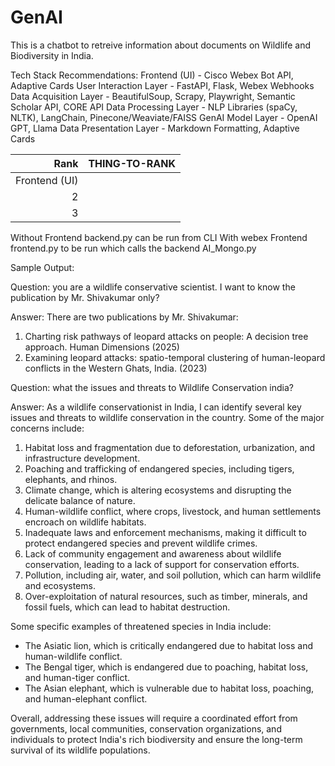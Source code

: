 # GenAI

This is a chatbot to retreive information about documents on Wildlife and Biodiversity in India.


Tech Stack Recommendations:
Frontend (UI)  - Cisco Webex Bot API, Adaptive Cards
User Interaction Layer - FastAPI, Flask, Webex Webhooks
Data Acquisition Layer - BeautifulSoup, Scrapy, Playwright, Semantic Scholar API, CORE API 
Data Processing Layer  - NLP Libraries (spaCy, NLTK), LangChain, Pinecone/Weaviate/FAISS
GenAI Model Layer - OpenAI GPT, Llama
Data Presentation Layer - Markdown Formatting, Adaptive Cards

| Rank                 | THING-TO-RANK |
|-----:                |---------------|
|     Frontend (UI)|               |Cisco Webex Bot API, Adaptive Cards
|     2|               |
|     3|               |

Without Frontend backend.py can be run from CLI
With webex Frontend frontend.py to be run which calls the backend AI_Mongo.py

Sample Output:

Question:
you are a wildlife conservative scientist. I want to know the publication by Mr. Shivakumar only?

Answer:
There are two publications by Mr. Shivakumar:

1. Charting risk pathways of leopard attacks on people: A decision tree approach. Human Dimensions (2025)
2. Examining leopard attacks: spatio-temporal clustering of human-leopard conflicts in the Western Ghats, India. (2023)

Question:
what the issues and threats to Wildlife Conservation india?

Answer:
As a wildlife conservationist in India, I can identify several key issues and threats to wildlife conservation in the country. Some of the major concerns include:

1. Habitat loss and fragmentation due to deforestation, urbanization, and infrastructure development.
2. Poaching and trafficking of endangered species, including tigers, elephants, and rhinos.
3. Climate change, which is altering ecosystems and disrupting the delicate balance of nature.
4. Human-wildlife conflict, where crops, livestock, and human settlements encroach on wildlife habitats.
5. Inadequate laws and enforcement mechanisms, making it difficult to protect endangered species and prevent wildlife crimes.
6. Lack of community engagement and awareness about wildlife conservation, leading to a lack of support for conservation efforts.
7. Pollution, including air, water, and soil pollution, which can harm wildlife and ecosystems.
8. Over-exploitation of natural resources, such as timber, minerals, and fossil fuels, which can lead to habitat destruction.

Some specific examples of threatened species in India include:

* The Asiatic lion, which is critically endangered due to habitat loss and human-wildlife conflict.
* The Bengal tiger, which is endangered due to poaching, habitat loss, and human-tiger conflict.
* The Asian elephant, which is vulnerable due to habitat loss, poaching, and human-elephant conflict.

Overall, addressing these issues will require a coordinated effort from governments, local communities, conservation organizations, and individuals to protect India's rich biodiversity and ensure the long-term survival of its wildlife populations.
